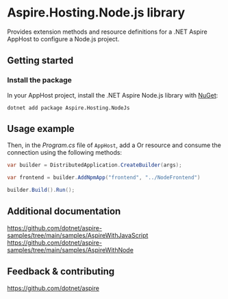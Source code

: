 # Aspire.Hosting.Node.js library

Provides extension methods and resource definitions for a .NET Aspire AppHost to configure a Node.js project.

## Getting started

### Install the package

In your AppHost project, install the .NET Aspire Node.js library with [NuGet](https://www.nuget.org):

```dotnetcli
dotnet add package Aspire.Hosting.NodeJs
```

## Usage example

Then, in the _Program.cs_ file of `AppHost`, add a Or resource and consume the connection using the following methods:

```csharp
var builder = DistributedApplication.CreateBuilder(args);

var frontend = builder.AddNpmApp("frontend", "../NodeFrontend")

builder.Build().Run();
```

## Additional documentation
https://github.com/dotnet/aspire-samples/tree/main/samples/AspireWithJavaScript
https://github.com/dotnet/aspire-samples/tree/main/samples/AspireWithNode

## Feedback & contributing

https://github.com/dotnet/aspire
